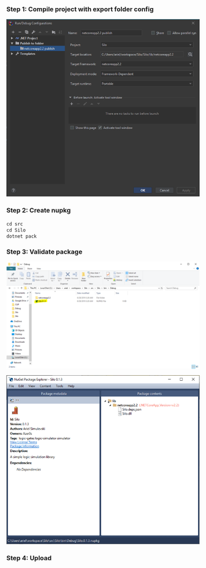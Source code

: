 ### Step 1: Compile project with export folder config

![ExportScreenShot](assets/ExportScreenShot.PNG)

### Step 2: Create nupkg

```
cd src
cd Silo
dotnet pack
```

### Step 3: Validate package

![ExportedPackage](assets/ExportedPackage.PNG)

![PackageValidation](assets/PackageValidation.PNG)

### Step 4: Upload